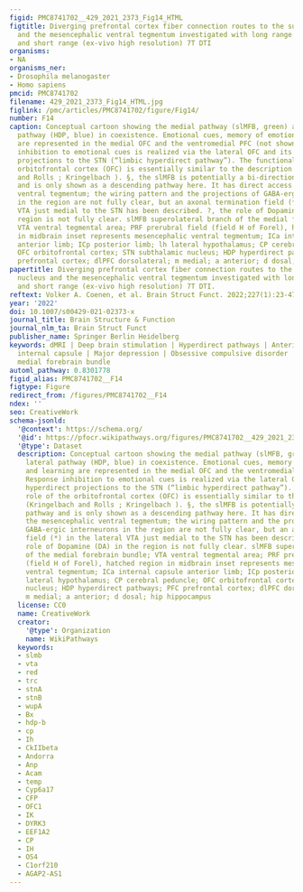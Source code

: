 ```yaml
---
figid: PMC8741702__429_2021_2373_Fig14_HTML
figtitle: Diverging prefrontal cortex fiber connection routes to the subthalamic nucleus
  and the mesencephalic ventral tegmentum investigated with long range (normative)
  and short range (ex-vivo high resolution) 7T DTI
organisms:
- NA
organisms_ner:
- Drosophila melanogaster
- Homo sapiens
pmcid: PMC8741702
filename: 429_2021_2373_Fig14_HTML.jpg
figlink: /pmc/articles/PMC8741702/figure/Fig14/
number: F14
caption: Conceptual cartoon showing the medial pathway (slMFB, green) and the lateral
  pathway (HDP, blue) in coexistence. Emotional cues, memory of emotions and learning
  are represented in the medial OFC and the ventromedial PFC (not shown). Response
  inhibition to emotional cues is realized via the lateral OFC and its hyperdirect
  projections to the STN (“limbic hyperdirect pathway”). The functional role of the
  orbitofrontal cortex (OFC) is essentially similar to the description (Kringelbach
  and Rolls ; Kringelbach ). §, the slMFB is potentially a bi-directional pathway
  and is only shown as a descending pathway here. It has direct access to the mesencephalic
  ventral tegmentum; the wiring pattern and the projections of GABA-ergic interneurons
  in the region are not fully clear, but an axonal termination field (*) in the lateral
  VTA just medial to the STN has been described. ?, the role of Dopamine (DA) in the
  region is not fully clear. slMFB superolateral branch of the medial forebrain bundle;
  VTA ventral tegmental area; PRF prerubral field (field H of Forel), hatched region
  in midbrain inset represents mesencephalic ventral tegmentum; ICa internal capsule
  anterior limb; ICp posterior limb; lh lateral hypothalamus; CP cerebral peduncle;
  OFC orbitofrontal cortex; STN subthalamic nucleus; HDP hyperdirect pathways; PFC
  prefrontal cortex; dlPFC dorsolateral; m medial; a anterior; d dosal; hip hippocampus
papertitle: Diverging prefrontal cortex fiber connection routes to the subthalamic
  nucleus and the mesencephalic ventral tegmentum investigated with long range (normative)
  and short range (ex-vivo high resolution) 7T DTI.
reftext: Volker A. Coenen, et al. Brain Struct Funct. 2022;227(1):23-47.
year: '2022'
doi: 10.1007/s00429-021-02373-x
journal_title: Brain Structure & Function
journal_nlm_ta: Brain Struct Funct
publisher_name: Springer Berlin Heidelberg
keywords: dMRI | Deep brain stimulation | Hyperdirect pathways | Anterior limb of
  internal capsule | Major depression | Obsessive compulsive disorder | Superolateral
  medial forebrain bundle
automl_pathway: 0.8301778
figid_alias: PMC8741702__F14
figtype: Figure
redirect_from: /figures/PMC8741702__F14
ndex: ''
seo: CreativeWork
schema-jsonld:
  '@context': https://schema.org/
  '@id': https://pfocr.wikipathways.org/figures/PMC8741702__429_2021_2373_Fig14_HTML.html
  '@type': Dataset
  description: Conceptual cartoon showing the medial pathway (slMFB, green) and the
    lateral pathway (HDP, blue) in coexistence. Emotional cues, memory of emotions
    and learning are represented in the medial OFC and the ventromedial PFC (not shown).
    Response inhibition to emotional cues is realized via the lateral OFC and its
    hyperdirect projections to the STN (“limbic hyperdirect pathway”). The functional
    role of the orbitofrontal cortex (OFC) is essentially similar to the description
    (Kringelbach and Rolls ; Kringelbach ). §, the slMFB is potentially a bi-directional
    pathway and is only shown as a descending pathway here. It has direct access to
    the mesencephalic ventral tegmentum; the wiring pattern and the projections of
    GABA-ergic interneurons in the region are not fully clear, but an axonal termination
    field (*) in the lateral VTA just medial to the STN has been described. ?, the
    role of Dopamine (DA) in the region is not fully clear. slMFB superolateral branch
    of the medial forebrain bundle; VTA ventral tegmental area; PRF prerubral field
    (field H of Forel), hatched region in midbrain inset represents mesencephalic
    ventral tegmentum; ICa internal capsule anterior limb; ICp posterior limb; lh
    lateral hypothalamus; CP cerebral peduncle; OFC orbitofrontal cortex; STN subthalamic
    nucleus; HDP hyperdirect pathways; PFC prefrontal cortex; dlPFC dorsolateral;
    m medial; a anterior; d dosal; hip hippocampus
  license: CC0
  name: CreativeWork
  creator:
    '@type': Organization
    name: WikiPathways
  keywords:
  - slmb
  - vta
  - red
  - trc
  - stnA
  - stnB
  - wupA
  - Bx
  - hdp-b
  - cp
  - Ih
  - CkIIbeta
  - Andorra
  - Anp
  - Acam
  - temp
  - Cyp6a17
  - CFP
  - OFC1
  - IK
  - DYRK3
  - EEF1A2
  - CP
  - IH
  - OS4
  - C1orf210
  - AGAP2-AS1
---
```

